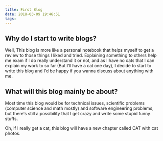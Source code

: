 ```yaml
---
title: First Blog
date: 2018-03-09 19:46:51
tags:
---
```



## Why do I start to write blogs?

Well, This blog is more like a personal notebook that helps myself to get a review to those things I liked and tried. Explaining something to others help me exam if I do really understand it or not, and as I have no cats that I can explain my work to  so far (But I'll have a cat one day), I decide to start to write this blog and I'd be happy if you wanna discuss about anything with me.

## What will this blog mainly be about?

Most time this blog would be for technical issues, scientific problems (computer science and math mostly) and software engineering problems, but there's still a possibility that I get crazy and write some stupid funny stuffs.

Oh, if I really get a cat, this blog will have a new chapter called CAT with cat photos.